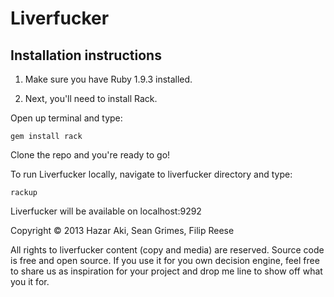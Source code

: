 # Liverfucker

## Installation instructions

1. Make sure you have Ruby 1.9.3 installed.

2. Next, you'll need to install Rack.

Open up terminal and type:

    gem install rack

Clone the repo and you're ready to go!

To run Liverfucker locally, navigate to liverfucker directory and type:

    rackup

Liverfucker will be available on localhost:9292

Copyright © 2013 Hazar Aki, Sean Grimes, Filip Reese

All rights to liverfucker content (copy and media) are reserved. Source code is free and open source. If you use it for you own decision engine, feel free to share us as inspiration for your project and drop me line to show off what you it for.
